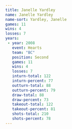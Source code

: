 ```yaml
---
title: Janelle Yardley
name: Janelle Yardley
name-sort: Yardley, Janelle
games: 11
wins: 4
losses: 7
years:
 - year: 2008
   event: Hearts
   team: "BC"
   position: Second
   games: 11
   wins: 4
   losses: 7
   inturn-total: 122
   inturn-percent: 77
   outturn-total: 88
   outturn-percent: 79
   draw-total: 88
   draw-percent: 73
   takeout-total: 122
   takeout-percent: 81
   shots-total: 210
   shots-percent: 78
---
```

